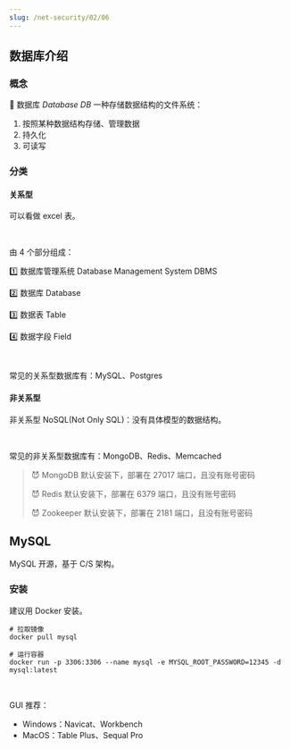 ```yaml
---
slug: /net-security/02/06
---
```




## 数据库介绍

### 概念

🚛 数据库 *Database* *DB* 一种存储数据结构的文件系统：

1. 按照某种数据结构存储、管理数据
2. 持久化
3. 可读写

### 分类

#### 关系型

可以看做 excel 表。

<br />

由 4 个部分组成：

1️⃣ 数据库管理系统 Database Management System DBMS

2️⃣ 数据库 Database

3️⃣ 数据表 Table

4️⃣ 数据字段 Field 

<br />

常见的关系型数据库有：MySQL、Postgres

#### 非关系型

非关系型 NoSQL(Not Only SQL)：没有具体模型的数据结构。

<br />

常见的非关系型数据库有：MongoDB、Redis、Memcached

> 😈 MongoDB 默认安装下，部署在 27017 端口，且没有账号密码
>
> 😈 Redis 默认安装下，部署在 6379 端口，且没有账号密码
>
> 😈 Zookeeper 默认安装下，部署在 2181 端口，且没有账号密码



## MySQL

MySQL 开源，基于 C/S 架构。

### 安装

建议用 Docker 安装。

```shell
# 拉取镜像
docker pull mysql

# 运行容器
docker run -p 3306:3306 --name mysql -e MYSQL_ROOT_PASSWORD=12345 -d mysql:latest
```

<br />

GUI 推荐：

- Windows：Navicat、Workbench
- MacOS：Table Plus、Sequal Pro







